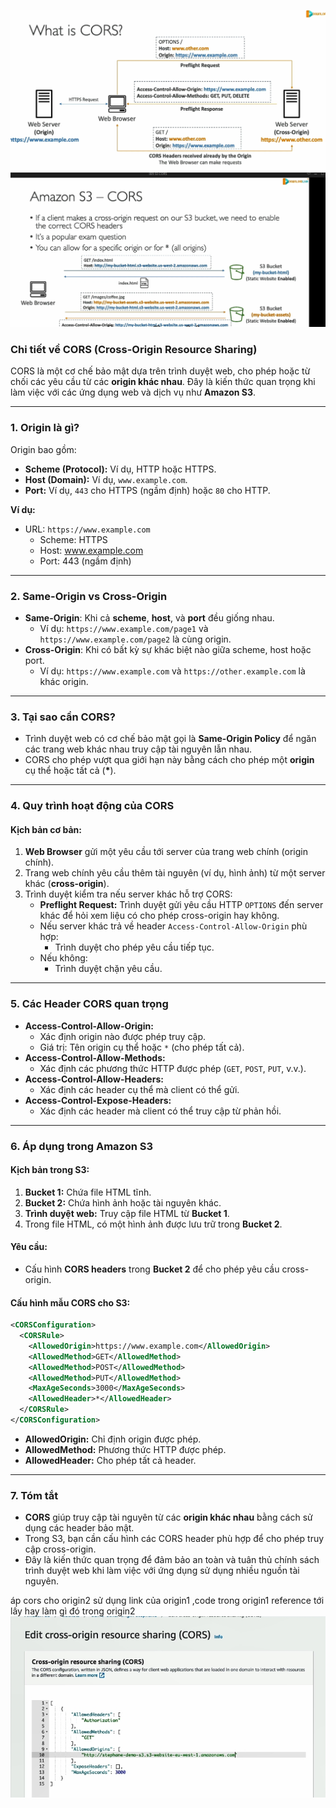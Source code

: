 ![alt text](../image/CORS.png)
![alt text](../image/CORS-s3.png)


### Chi tiết về CORS (Cross-Origin Resource Sharing)

CORS là một cơ chế bảo mật dựa trên trình duyệt web, cho phép hoặc từ chối các yêu cầu từ các **origin khác nhau**. Đây là kiến thức quan trọng khi làm việc với các ứng dụng web và dịch vụ như **Amazon S3**.

---

### **1. Origin là gì?**

Origin bao gồm:

- **Scheme (Protocol):** Ví dụ, HTTP hoặc HTTPS.
- **Host (Domain):** Ví dụ, `www.example.com`.
- **Port:** Ví dụ, `443` cho HTTPS (ngầm định) hoặc `80` cho HTTP.

**Ví dụ:**

- URL: `https://www.example.com`
  - Scheme: HTTPS
  - Host: www.example.com
  - Port: 443 (ngầm định)

---

### **2. Same-Origin vs Cross-Origin**

- **Same-Origin**: Khi cả **scheme**, **host**, và **port** đều giống nhau.
  - Ví dụ: `https://www.example.com/page1` và `https://www.example.com/page2` là cùng origin.
- **Cross-Origin**: Khi có bất kỳ sự khác biệt nào giữa scheme, host hoặc port.
  - Ví dụ: `https://www.example.com` và `https://other.example.com` là khác origin.

---

### **3. Tại sao cần CORS?**

- Trình duyệt web có cơ chế bảo mật gọi là **Same-Origin Policy** để ngăn các trang web khác nhau truy cập tài nguyên lẫn nhau.
- CORS cho phép vượt qua giới hạn này bằng cách cho phép một **origin** cụ thể hoặc tất cả (**\***).

---

### **4. Quy trình hoạt động của CORS**

#### **Kịch bản cơ bản:**

1. **Web Browser** gửi một yêu cầu tới server của trang web chính (origin chính).
2. Trang web chính yêu cầu thêm tài nguyên (ví dụ, hình ảnh) từ một server khác (**cross-origin**).
3. Trình duyệt kiểm tra nếu server khác hỗ trợ CORS:
   - **Preflight Request:** Trình duyệt gửi yêu cầu HTTP `OPTIONS` đến server khác để hỏi xem liệu có cho phép cross-origin hay không.
   - Nếu server khác trả về header `Access-Control-Allow-Origin` phù hợp:
     - Trình duyệt cho phép yêu cầu tiếp tục.
   - Nếu không:
     - Trình duyệt chặn yêu cầu.

---

### **5. Các Header CORS quan trọng**

- **Access-Control-Allow-Origin:**
  - Xác định origin nào được phép truy cập.
  - Giá trị: Tên origin cụ thể hoặc `*` (cho phép tất cả).
- **Access-Control-Allow-Methods:**
  - Xác định các phương thức HTTP được phép (`GET`, `POST`, `PUT`, v.v.).
- **Access-Control-Allow-Headers:**
  - Xác định các header cụ thể mà client có thể gửi.
- **Access-Control-Expose-Headers:**
  - Xác định các header mà client có thể truy cập từ phản hồi.

---

### **6. Áp dụng trong Amazon S3**

#### **Kịch bản trong S3:**

1. **Bucket 1:** Chứa file HTML tĩnh.
2. **Bucket 2:** Chứa hình ảnh hoặc tài nguyên khác.
3. **Trình duyệt web:** Truy cập file HTML từ **Bucket 1**.
4. Trong file HTML, có một hình ảnh được lưu trữ trong **Bucket 2**.

#### **Yêu cầu:**

- Cấu hình **CORS headers** trong **Bucket 2** để cho phép yêu cầu cross-origin.

#### **Cấu hình mẫu CORS cho S3:**

```xml
<CORSConfiguration>
  <CORSRule>
    <AllowedOrigin>https://www.example.com</AllowedOrigin>
    <AllowedMethod>GET</AllowedMethod>
    <AllowedMethod>POST</AllowedMethod>
    <AllowedMethod>PUT</AllowedMethod>
    <MaxAgeSeconds>3000</MaxAgeSeconds>
    <AllowedHeader>*</AllowedHeader>
  </CORSRule>
</CORSConfiguration>
```

- **AllowedOrigin:** Chỉ định origin được phép.
- **AllowedMethod:** Phương thức HTTP được phép.
- **AllowedHeader:** Cho phép tất cả header.

---

### **7. Tóm tắt**

- **CORS** giúp truy cập tài nguyên từ các **origin khác nhau** bằng cách sử dụng các header bảo mật.
- Trong S3, bạn cần cấu hình các CORS header phù hợp để cho phép truy cập cross-origin.
- Đây là kiến thức quan trọng để đảm bảo an toàn và tuân thủ chính sách trình duyệt web khi làm việc với ứng dụng sử dụng nhiều nguồn tài nguyên.

áp cors cho origin2 sử dụng link của origin1 ,code trong origin1 reference tới lấy hay làm gì đó trong origin2
![alt text](../image/CORS-configure.png)
